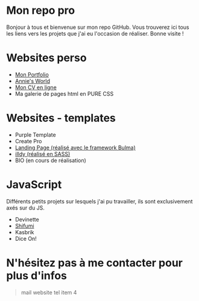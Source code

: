 # Mon repo pro

Bonjour à tous et bienvenue sur mon repo GitHub. Vous trouverez ici tous les liens vers les projets que j'ai eu l'occasion de réaliser. Bonne visite !

# Websites perso

  - [Mon Portfolio](https://shi974.github.io/)
  - [Annie's World](https://github.com/Shi974/effective-invention/tree/master/Websites/Annie's%20World)
  - [Mon CV en ligne](https://github.com/Shi974/effective-invention/tree/master/Websites/Mon%20CV)
  - Ma galerie de pages html en PURE CSS


# Websites - templates
  - Purple Template
  - Create Pro
  - [Landing Page (réalisé avec le framework Bulma)](https://github.com/Shi974/LandingPage)
  - [illdy (réalisé en SASS)](https://github.com/Shi974/illdy)
  - BIO (en cours de réalisation)

# JavaScript

Différents petits projets sur lesquels j'ai pu travailler, ils sont exclusivement axés sur du JS.

 - Devinette
 - [Shifumi](https://github.com/Shi974/shifumi)
 - Kasbrik
 - Dice On!

# N'hésitez pas à me contacter pour plus d'infos

> mail
> website
> tel
> item 4